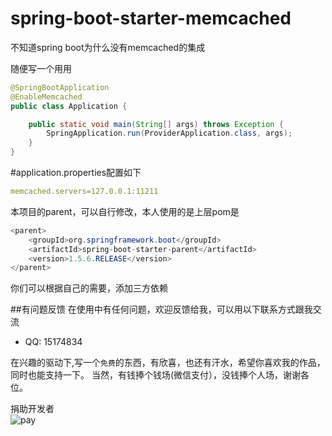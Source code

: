# spring-boot-starter-memcached
不知道spring boot为什么没有memcached的集成

随便写一个用用

```java
@SpringBootApplication
@EnableMemcached
public class Application {

	public static void main(String[] args) throws Exception {
		SpringApplication.run(ProviderApplication.class, args);
	}
}

```


#application.properties配置如下

```yaml
memcached.servers=127.0.0.1:11211

```

本项目的parent，可以自行修改，本人使用的是上层pom是
```java
<parent>
	<groupId>org.springframework.boot</groupId>
	<artifactId>spring-boot-starter-parent</artifactId>
	<version>1.5.6.RELEASE</version>
</parent>
```

你们可以根据自己的需要，添加三方依赖

##有问题反馈
在使用中有任何问题，欢迎反馈给我，可以用以下联系方式跟我交流
* QQ: 15174834



在兴趣的驱动下,写一个`免费`的东西，有欣喜，也还有汗水，希望你喜欢我的作品，同时也能支持一下。
当然，有钱捧个钱场(微信支付），没钱捧个人场，谢谢各位。

捐助开发者<br>
![pay](http://baishen.oss-cn-shanghai.aliyuncs.com/pay2luheng.png?v1) 
